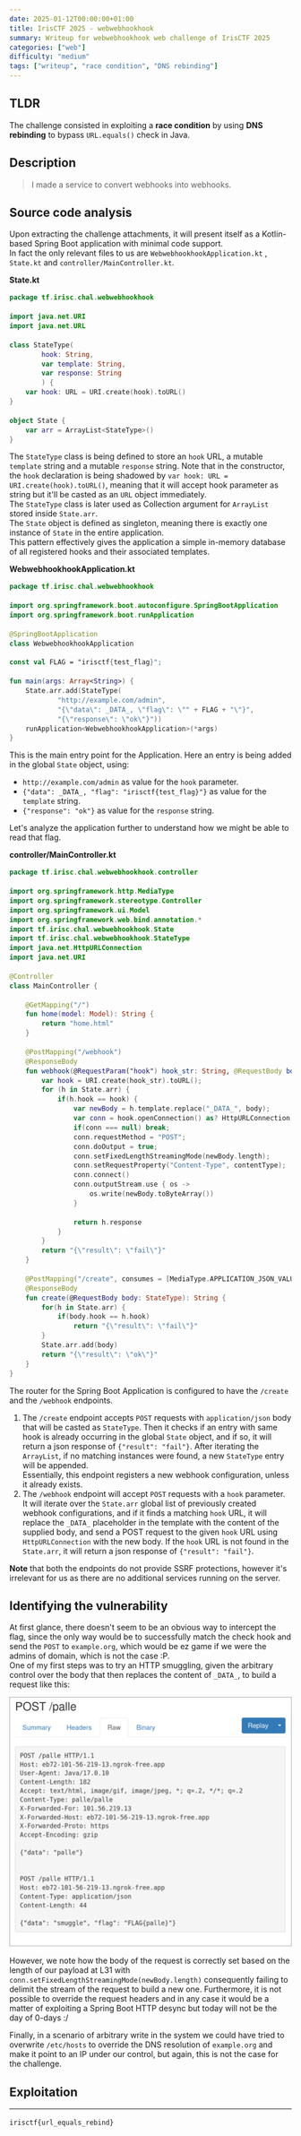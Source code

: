 ```yaml
---
date: 2025-01-12T00:00:00+01:00
title: IrisCTF 2025 - webwebhookhook
summary: Writeup for webwebhookhook web challenge of IrisCTF 2025
categories: ["web"]
difficulty: "medium"
tags: ["writeup", "race condition", "DNS rebinding"]
---
```


## TLDR
The challenge consisted in exploiting a **race condition** by using **DNS rebinding** to bypass `URL.equals()` check in Java. 

## Description
> I made a service to convert webhooks into webhooks.

## Source code analysis
Upon extracting the challenge attachments, it will present itself as a Kotlin-based Spring Boot application with minimal code support.  
In fact the only relevant files to us are `WebwebhookhookApplication.kt` , `State.kt` and `controller/MainController.kt`.

**State.kt**
```kotlin {lineNos=inline}
package tf.irisc.chal.webwebhookhook

import java.net.URI
import java.net.URL

class StateType(
        hook: String,
        var template: String,
        var response: String
        ) {
    var hook: URL = URI.create(hook).toURL()
}

object State {
    var arr = ArrayList<StateType>()
}
```
The `StateType` class is being defined to store an `hook` URL, a mutable `template` string and a mutable `response` string. Note that in the constructor, the `hook` declaration is being shadowed by `var hook: URL = URI.create(hook).toURL()`, meaning that it will accept hook parameter as string but it'll be casted as an `URL` object immediately.  
The `StateType` class is later used as Collection argument for `ArrayList` stored inside `State.arr`.  
The `State` object is defined as singleton, meaning there is exactly one instance of `State` in the entire application.  
This pattern effectively gives the application a simple in-memory database of all registered hooks and their associated templates.

**WebwebhookhookApplication.kt**
```kotlin {lineNos=inline}
package tf.irisc.chal.webwebhookhook

import org.springframework.boot.autoconfigure.SpringBootApplication
import org.springframework.boot.runApplication

@SpringBootApplication
class WebwebhookhookApplication

const val FLAG = "irisctf{test_flag}";

fun main(args: Array<String>) {
    State.arr.add(StateType(
            "http://example.com/admin",
            "{\"data\": _DATA_, \"flag\": \"" + FLAG + "\"}",
            "{\"response\": \"ok\"}"))
    runApplication<WebwebhookhookApplication>(*args)
}
```
This is the main entry point for the Application. Here an entry is being added in the global `State` object, using: 
- `http://example.com/admin` as value for the `hook` parameter.
- `{"data": _DATA_, "flag": "irisctf{test_flag}"}` as value for the `template` string.
- `{"response": "ok"}` as value for the `response` string.  

Let's analyze the application further to understand how we might be able to read that flag.

**controller/MainController.kt**
```kotlin {lineNos=inline}
package tf.irisc.chal.webwebhookhook.controller

import org.springframework.http.MediaType
import org.springframework.stereotype.Controller
import org.springframework.ui.Model
import org.springframework.web.bind.annotation.*
import tf.irisc.chal.webwebhookhook.State
import tf.irisc.chal.webwebhookhook.StateType
import java.net.HttpURLConnection
import java.net.URI

@Controller
class MainController {

    @GetMapping("/")
    fun home(model: Model): String {
        return "home.html"
    }

    @PostMapping("/webhook")
    @ResponseBody
    fun webhook(@RequestParam("hook") hook_str: String, @RequestBody body: String, @RequestHeader("Content-Type") contentType: String, model: Model): String {
        var hook = URI.create(hook_str).toURL();
        for (h in State.arr) {
            if(h.hook == hook) {
                var newBody = h.template.replace("_DATA_", body);
                var conn = hook.openConnection() as? HttpURLConnection;
                if(conn === null) break;
                conn.requestMethod = "POST";
                conn.doOutput = true;
                conn.setFixedLengthStreamingMode(newBody.length);
                conn.setRequestProperty("Content-Type", contentType);
                conn.connect()
                conn.outputStream.use { os ->
                    os.write(newBody.toByteArray())
                }

                return h.response
            }
        }
        return "{\"result\": \"fail\"}"
    }

    @PostMapping("/create", consumes = [MediaType.APPLICATION_JSON_VALUE])
    @ResponseBody
    fun create(@RequestBody body: StateType): String {
        for(h in State.arr) {
            if(body.hook == h.hook)
                return "{\"result\": \"fail\"}"
        }
        State.arr.add(body)
        return "{\"result\": \"ok\"}"
    }
}
```
The router for the Spring Boot Application is configured to have the `/create` and the `/webhook` endpoints.
1) The `/create` endpoint accepts `POST` requests with `application/json` body that will be casted as `StateType`. Then it checks if an entry with same hook is already occurring in the global `State` object, and if so, it will return a json response of `{"result": "fail"}`. After iterating the `ArrayList`, if no matching instances were found, a new `StateType` entry will be appended.  
Essentially, this endpoint registers a new webhook configuration, unless it already exists.
2) The `/webhook` endpoint will accept `POST` requests with a `hook` parameter. It will iterate over the `State.arr` global list of previously created webhook configurations, and if it finds a matching `hook` URL, it will replace the `_DATA_` placeholder in the template with the content of the supplied body, and send a POST request to the given `hook` URL using `HttpURLConnection` with the new body. If the `hook` URL is not found in the `State.arr`, it will return a json response of `{"result": "fail"}`.

**Note** that both the endpoints do not provide SSRF protections, however it's irrelevant for us as there are no additional services running on the server.

## Identifying the vulnerability
At first glance, there doesn't seem to be an obvious way to intercept the flag, since the only way would be to successfully match the check hook and send the `POST` to `example.org`, which would be ez game if we were the admins of domain, which is not the case :P.  
One of my first steps was to try an HTTP smuggling, given the arbitrary control over the body that then replaces the content of `_DATA_`, to build a request like this:

![image not loaded](./h2_attempt.png "Smuggling/Desync attempt on body content.")

However, we note how the body of the request is correctly set based on the length of our payload at L31 with `conn.setFixedLengthStreamingMode(newBody.length)` consequently failing to delimit the stream of the request to build a new one. Furthermore, it is not possible to override the request headers and in any case it would be a matter of exploiting a Spring Boot HTTP desync but today will not be the day of 0-days :/

Finally, in a scenario of arbitrary write in the system we could have tried to overwrite `/etc/hosts` to override the DNS resolution of `example.org` and make it point to an IP under our control, but again, this is not the case for the challenge.


## Exploitation

---
`irisctf{url_equals_rebind}`